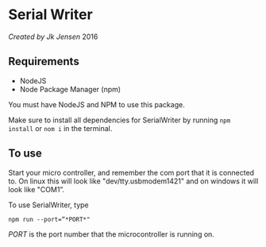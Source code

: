 # Serial Writer 
<i>Created by Jk Jensen</i>
2016

## Requirements
+ NodeJS
+ Node Package Manager (npm)

You must have NodeJS and NPM to use this package.

Make sure to install all dependencies for SerialWriter by running ```npm install``` or ```nom i``` in the terminal.

## To use
Start your micro controller, and remember the com port that it 
is connected to. On linux this will look like 
"dev/tty.usbmodem1421" and on windows it will look like
"COM1”.

To use SerialWriter, type

```npm run --port=“*PORT*"```

 *PORT* is the port number that the microcontroller is running on.
